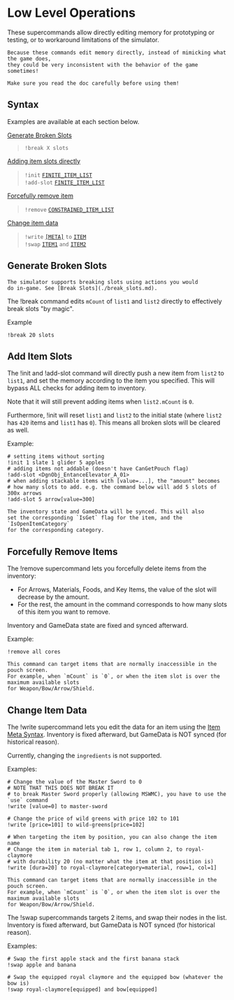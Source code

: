 # Low Level Operations

These supercommands allow directly editing memory for prototyping or testing,
or to workaround limitations of the simulator.

```admonish danger
Because these commands edit memory directly, instead of mimicking what the game does,
they could be very inconsistent with the behavior of the game sometimes!

Make sure you read the doc carefully before using them!
```

## Syntax

Examples are available at each section below.

[Generate Broken Slots](#generate-broken-slots)
> `!break X slots` <br>

[Adding item slots directly](#add-item-slots)
> `!init` [`FINITE_ITEM_LIST`](../user/syntax_item.md) <br>
> `!add-slot` [`FINITE_ITEM_LIST`](../user/syntax_item.md) <br>

[Forcefully remove item](#forcefully-remove-items)
> `!remove` [`CONSTRAINED_ITEM_LIST`](../user/syntax_item.md) <br>

[Change item data](#change-item-data)
> `!write` [`[META]`](../user/syntax_item.md#metadata) `to` [`ITEM`](../user/syntax_item.md)<br>
> `!swap` [`ITEM1`](../user/syntax_item.md) `and` [`ITEM2`](../user/syntax_item.md) <br>

## Generate Broken Slots

```admonish tip
The simulator supports breaking slots using actions you would
do in-game. See [Break Slots](./break_slots.md).
```

The <skyb>!break</skyb> command edits `mCount` of `list1` and `list2` directly
to effectively break slots "by magic".

Example
```skybook
!break 20 slots
```

## Add Item Slots
The <skyb>!init</skyb> and <skyb>!add-slot</skyb> command will directly
push a new item from `list2` to `list1`, and set the memory according
to the item you specified. This will bypass ALL checks for adding item to inventory.

Note that it will still prevent adding items when `list2.mCount` is `0`.

Furthermore, <skyb>!init</skyb> will reset `list1` and `list2` to the initial state
(where `list2` has `420` items and `list1` has `0`). This means all broken slots
will be cleared as well.

Example:

```skybook
# setting items without sorting
!init 1 slate 1 glider 5 apples
# adding items not addable (doesn't have CanGetPouch flag)
!add-slot <DgnObj_EntanceElevator_A_01>
# when adding stackable items with [value=...], the "amount" becomes
# how many slots to add. e.g. the command below will add 5 slots of 300x arrows
!add-slot 5 arrow[value=300]
```

```admonish note
The inventory state and GameData will be synced. This will also
set the corresponding `IsGet` flag for the item, and the `IsOpenItemCategory`
for the corresponding category.
```


## Forcefully Remove Items

The <skyb>!remove</skyb> supercommand lets you forcefully delete items from the inventory:
- For Arrows, Materials, Foods, and Key Items, the value of the slot will decrease by the amount.
- For the rest, the amount in the command corresponds to how many slots of this item you want to remove.

Inventory and GameData state are fixed and synced afterward.

Example:

```skybook
!remove all cores
```

```admonish warning
This command can target items that are normally inaccessible in the pouch screen.
For example, when `mCount` is `0`, or when the item slot is over the maximum available slots
for Weapon/Bow/Arrow/Shield.
```


## Change Item Data

The <skyb>!write</skyb> supercommand lets you edit the data for an item using the
[Item Meta Syntax](../user/syntax_item.md#metadata). Inventory is fixed afterward,
but GameData is NOT synced (for historical reason).

Currently, changing the `ingredients` is not supported.

Examples:

```skybook
# Change the value of the Master Sword to 0
# NOTE THAT THIS DOES NOT BREAK IT 
# to break Master Sword properly (allowing MSWMC), you have to use the `use` command
!write [value=0] to master-sword

# Change the price of wild greens with price 102 to 101
!write [price=101] to wild-greens[price=102]

# When targeting the item by position, you can also change the item name
# Change the item in material tab 1, row 1, column 2, to royal-claymore
# with durability 20 (no matter what the item at that position is)
!write [dura=20] to royal-claymore[category=material, row=1, col=1]
```

```admonish warning
This command can target items that are normally inaccessible in the pouch screen.
For example, when `mCount` is `0`, or when the item slot is over the maximum available slots
for Weapon/Bow/Arrow/Shield.
```

The <skyb>!swap</skyb> supercommands targets 2 items, and swap their nodes in the list.
Inventory is fixed afterward, but GameData is NOT synced (for historical reason).

Examples:

```skybook
# Swap the first apple stack and the first banana stack
!swap apple and banana

# Swap the equipped royal claymore and the equipped bow (whatever the bow is)
!swap royal-claymore[equipped] and bow[equipped]
```
